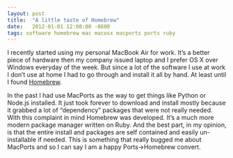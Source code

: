 ```yaml
---
layout: post
title:  "A little taste of Homebrew"
date:   2012-01-01 12:00:00 -0600
tags: software homebrew mac macosx macports ports ruby
---
```

I recently started using my personal MacBook Air for work. It’s a better piece of hardware then my company issued laptop and I prefer OS X over Windows everyday of the week. But since a lot of the software I use at work I don’t use at home I had to go through and install it all by hand. At least until I found [Homebrew](http://mxcl.github.com/homebrew/).

In the past I had use MacPorts as the way to get things like Python or Node.js installed. It just took forever to download and install mostly because it grabbed a lot of “dependency” packages that were not really needed. With this complaint in mind Homebrew was developed. It’s a much more modern package manager written on Ruby. And the best part, in my opinion, is that the entire install and packages are self contained and easily un-installable if needed. This is something that really bugged me about MacPorts and so I can say I am a happy Ports->Homebrew convert.

